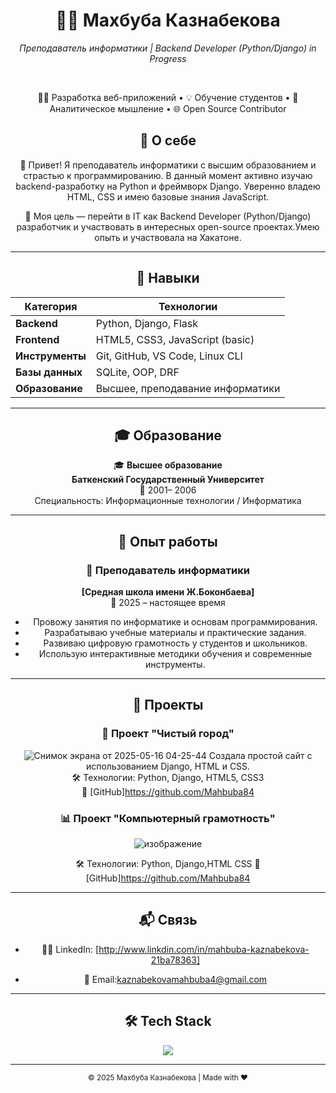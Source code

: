 <div align="center">
  <h1>👩‍🏫 Махбуба Казнабекова</h1>
  <p><em>Преподаватель информатики | Backend Developer (Python/Django) in Progress</em></p>

  <br />

  👨‍💻 Разработка веб-приложений • 💡 Обучение студентов • 🧠 Аналитическое мышление • 🌐 Open Source Contributor



## 📝 О себе

👋 Привет! Я преподаватель информатики с высшим образованием и страстью к программированию. В данный момент активно изучаю backend-разработку на Python и фреймворк Django. Уверенно владею HTML, CSS и имею базовые знания JavaScript.

🎯 Моя цель — перейти в IT как Backend Developer (Python/Django)  разработчик и участвовать в интересных open-source проектах.Умею опыть и участвовала на Хакатоне.

---

## 🧰 Навыки

| Категория         | Технологии |
|------------------|------------|
| **Backend**       | Python, Django, Flask |
| **Frontend**      | HTML5, CSS3, JavaScript (basic)|
| **Инструменты**   | Git, GitHub, VS Code, Linux CLI |
| **Базы данных**   | SQLite, OOP, DRF |
| **Образование**   | Высшее, преподавание информатики |

---

## 🎓 Образование

🎓 **Высшее образование**  
**Баткенский Государственный Университет**  
📅 2001– 2006  
Специальность: Информационные технологии / Информатика

---

## 💼 Опыт работы

### 🏫 Преподаватель информатики  
**[Сpeдная школа имени Ж.Бoконбаева]**  
📅 2025 – настоящее время  
- Провожу занятия по информатике и основам программирования.
- Разрабатываю учебные материалы и практические задания.
- Развиваю цифровую грамотность у студентов и школьников.
- Использую интерактивные методики обучения и современные инструменты.

---

## 🚀 Проекты

### 📝 Проект "Чистый город"
![Снимок экрана от 2025-05-16 04-25-44](https://github.com/user-attachments/assets/17eeb11b-c925-4ff7-a94a-12079e29630a)
Создала простой сайт с использованием Django, HTML и CSS.  
🛠 Технологии: Python, Django, HTML5, CSS3  
🔗 [GitHub]https://github.com/Mahbuba84

### 📊 Проект "Компьютерный грамотность"
  ![изображение](https://github.com/user-attachments/assets/c791b8ee-aa79-483b-8a8c-e520aa89efe2)

🛠 Технологии: Python, Django,HTML CSS 
🔗 [GitHub]https://github.com/Mahbuba84

---

## 📬 Связь

- 🧑‍💼 LinkedIn: [http://www.linkdin.com/in/mahbuba-kaznabekova-21ba78363]
  
- 📨 Email:kaznabekovamahbuba4@gmail.com

---

## 🛠 Tech Stack

<p align="center">
  <img src="https://skillicons.dev/icons?i=python ,html,css,django,git,linux" />
</p>

---

<div align="center">
  <sub>© 2025 Махбуба Казнабекова | Made with ❤️</sub>
</div>

